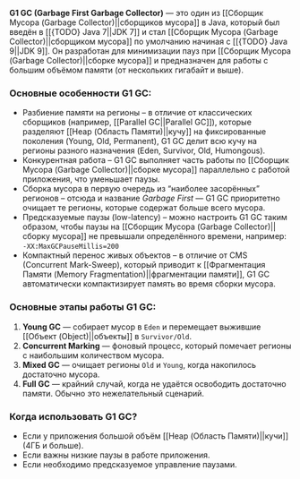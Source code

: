 **G1 GC (Garbage First Garbage Collector)** — это один из [[Сборщик Мусора (Garbage Collector)||сборщиков мусора]] в Java, который был введён в [[{TODO} Java 7||JDK 7]] и стал [[Сборщик Мусора (Garbage Collector)||сборщиком мусора]] по умолчанию начиная с [[{TODO} Java 9||JDK 9]]. Он разработан для минимизации пауз при [[Сборщик Мусора (Garbage Collector)||сборке мусора]] и предназначен для работы с большим объёмом памяти (от нескольких гигабайт и выше).

### Основные особенности G1 GC:

- Разбиение памяти на регионы – в отличие от классических сборщиков (например, [[Parallel GC||Parallel GC]]), которые разделяют [[Heap (Область Памяти)||кучу]] на фиксированные поколения (Young, Old, Permanent), G1 GC делит всю кучу на регионы разного назначения (Eden, Survivor, Old, Humongous).
- Конкурентная работа – G1 GC выполняет часть работы по [[Сборщик Мусора (Garbage Collector)||сборке мусора]] параллельно с работой приложения, что уменьшает паузы.
- Сборка мусора в первую очередь из “наиболее засорённых” регионов – отсюда и название _Garbage First_ — G1 GC приоритетно очищает те регионы, которые содержат больше всего мусора.
- Предсказуемые паузы (low-latency) – можно настроить G1 GC таким образом, чтобы паузы на [[Сборщик Мусора (Garbage Collector)||сборку мусора]] не превышали определённого времени, например: `-XX:MaxGCPauseMillis=200`
- Компактный перенос живых объектов – в отличие от CMS (Concurrent Mark-Sweep), который приводит к [[Фрагментация Памяти (Memory Fragmentation)||фрагментации памяти]], G1 GC автоматически компактизирует память во время сборки мусора.


### Основные этапы работы G1 GC:

1. **Young GC** — собирает мусор в `Eden` и перемещает выжившие [[Объект (Object)||объекты]] в `Survivor/Old`.
2. **Concurrent Marking** — фоновый процесс, который помечает регионы с наибольшим количеством мусора.
3. **Mixed GC** — очищает регионы `Old` и `Young`, когда накопилось достаточно мусора.
4. **Full GC** — крайний случай, когда не удаётся освободить достаточно памяти. Обычно это нежелательный сценарий.

  
### Когда использовать G1 GC?

- Если у приложения большой объём [[Heap (Область Памяти)||кучи]] (4ГБ и больше).
- Если важны низкие паузы в работе приложения.
- Если необходимо предсказуемое управление паузами.

  

